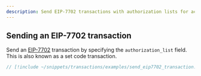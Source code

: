 ```yaml
---
description: Send EIP-7702 transactions with authorization lists for account abstraction features
---
```


## Sending an EIP-7702 transaction

Send an [EIP-7702](https://eips.ethereum.org/EIPS/eip-7702) transaction by specifying the `authorization_list` field. This is also known as a set code transaction.

```rust
// [!include ~/snippets/transactions/examples/send_eip7702_transaction.rs]
```
